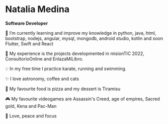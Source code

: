 # Natalia Medina

**Software Developer** 

🌱 I’m currently learning and improve my knowledge in python, java, html, bootstrap, nodejs, angular, mysql, mongodb, android studio, kotlin and soon Flutter, Swift and React

🤔 My experience is the projects developmented in misionTIC 2022, ConsultorioOnline and EnlazaMiLibro.

💡  In my free time I practice karate, running and swimming.

✨ I love astronomy, coffee and cats

🍔 My favourite food is pizza and my dessert is Tiramisu

🎮 My favourite videogames are Assassin's Creed, age of empires, Sacred gold, Kena and Pac-Man

🚀 Love, peace and focus
